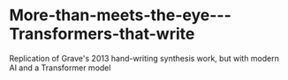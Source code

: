# More-than-meets-the-eye---Transformers-that-write
Replication of Grave's 2013 hand-writing synthesis work, but with modern AI and a Transformer model
